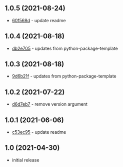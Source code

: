 ## 1.0.5 (2021-08-24)

- [60f568d](https://github.com/craigahobbs/simple-git-changelog/commit/60f568d) - update readme

## 1.0.4 (2021-08-18)

- [db2e705](https://github.com/craigahobbs/simple-git-changelog/commit/db2e705) - updates from python-package-template

## 1.0.3 (2021-08-18)

- [9d6b21f](https://github.com/craigahobbs/simple-git-changelog/commit/9d6b21f) - updates from python-package-template

## 1.0.2 (2021-07-22)

- [d6d7eb7](https://github.com/craigahobbs/simple-git-changelog/commit/d6d7eb7) - remove version argument

## 1.0.1 (2021-06-06)

- [c53ec95](https://github.com/craigahobbs/simple-git-changelog/commit/c53ec95) - update readme

## 1.0 (2021-04-30)

- initial release
